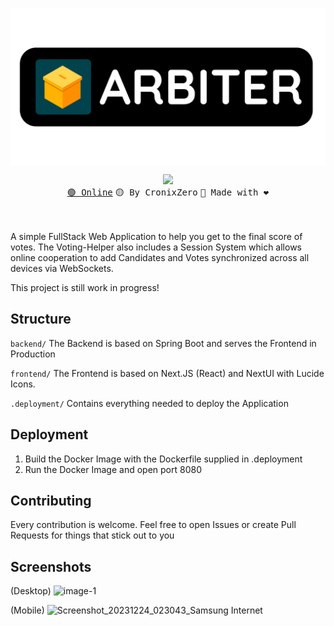 <p align="center"><img align="center" width="512" src="./.public/Arbiter-Banner.png"/></p>
<p align="center">
  <img src="https://skillicons.dev/icons?i=nextjs,react,ts,tailwindcss,java,spring,docker" />
  <br/>
  <a href="https://votes.mikka.systems"><kbd>🟢 Online</kbd></a> <a><kbd>🟡 By CronixZero</kbd></a> <a><kbd>🔴 Made with ❤️</kbd></a>
</p>
<br/><br/>
A simple FullStack Web Application to help you get to the final score of votes.
The Voting-Helper also includes a Session System which allows online cooperation to add Candidates and Votes synchronized across all devices via WebSockets.

This project is still work in progress!

## Structure

`backend/`
The Backend is based on Spring Boot and serves the Frontend in Production

`frontend/`
The Frontend is based on Next.JS (React) and NextUI with Lucide Icons. 

`.deployment/`
Contains everything needed to deploy the Application

## Deployment
1. Build the Docker Image with the Dockerfile supplied in .deployment
2. Run the Docker Image and open port 8080

## Contributing
Every contribution is welcome. Feel free to open Issues or create Pull Requests for things that stick out to you

## Screenshots
(Desktop)
![image-1](https://github.com/CronixZero/voting-helper/assets/47929140/b43f4e80-c13c-4a35-949a-44f19d0ba47e)

(Mobile)
![Screenshot_20231224_023043_Samsung Internet](https://github.com/CronixZero/voting-helper/assets/47929140/c91282cc-5878-44a3-9e0c-a4cb62d70891)

